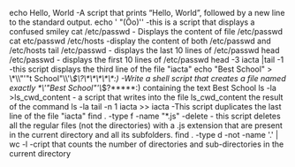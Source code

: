 echo Hello, World -A  script that prints “Hello, World”, followed by a new line to the standard output.
echo ' "(Ôo)'\' -this is a script that displays a confused smiley
cat /etc/passwd - Displays the content of file /etc/passwd
cat etc/passwd /etc/hosts -display the content of both /etc/passwd and /etc/hosts
tail /etc/passwd - displays the last 10 lines of /etc/passwd
head /etc/passwd - displays the first 10 lines of /etc/passwd
head -3 iacta |tail -1 -this script displays the third line of the file "iacta"
echo "Best School" > \\\*\\\\"'\"t School\"\\\\\'\\*\$\\\?\\\*\\\*\\\*\\\*\\\*\:\) -Write a shell script that creates a file named exactly \*\\'"Best School"\'\\*$\?\*\*\*\*\*:) containing the text Best School
ls -la >ls_cwd_content - a script that writes into the file ls_cwd_content the result of the command ls -la
tail -n 1 iacta >> iacta -This script duplicates the last line of the file "iacta"
find . -type f -name "*.js" -delete - this script deletes all the regular files (not the directories) with a .js extension that are present in the current directory and all its subfolders.
find . -type d -not -name '.' | wc -l -cript that counts the number of directories and sub-directories in the current directory
